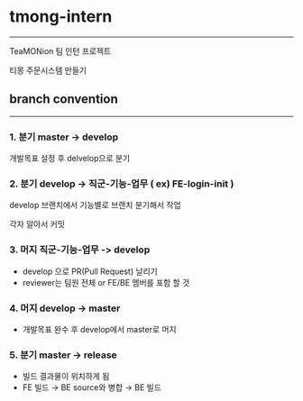 # **tmong-intern**

---

TeaMONion 팀 인턴 프로젝트

티몽 주문시스템 만들기

## **branch convention**

---

### 1. 분기 **master -> develop**

개발목표 설정 후 delvelop으로 분기

### 2. 분기 **develop -> 직군-기능-업무 ( ex) FE-login-init )**

develop 브랜치에서 기능별로 브랜치 분기해서 작업

각자 알아서 커밋

### 3. 머지 **직군-기능-업무 -> develop**

- develop 으로 PR(Pull Request) 날리기
- reviewer는 팀원 전체 or FE/BE 멤버를 포함 할 것

### 4. 머지 **develop -> master**

- 개발목표 완수 후 develop에서 master로 머지

### 5. 분기 master → release

- 빌드 결과물이 위치하게 됨
- FE 빌드 → BE source와 병합 → BE 빌드
